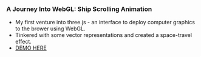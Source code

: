 ### A Journey Into WebGL: Ship Scrolling Animation
- My first venture into three.js - an interface to deploy computer graphics to the brower using WebGL.
- Tinkered with some vector representations and created a space-travel effect.
- [DEMO HERE](https://cadentj.github.io/starwars-cover/)

